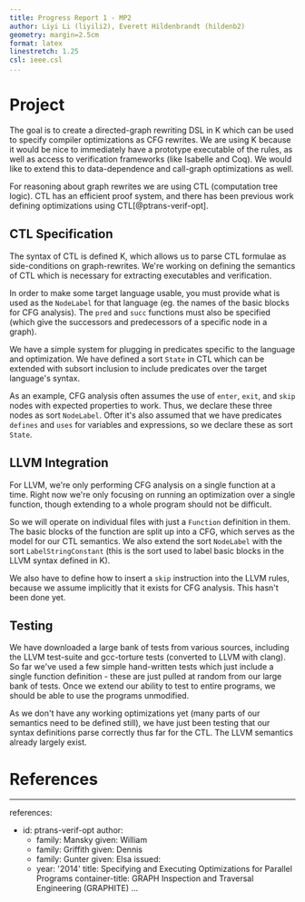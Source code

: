 ```yaml
---
title: Progress Report 1 - MP2
author: Liyi Li (liyili2), Everett Hildenbrandt (hildenb2)
geometry: margin=2.5cm
format: latex
linestretch: 1.25
csl: ieee.csl
...
```



Project
=======

The goal is to create a directed-graph rewriting DSL in K which can be used to
specify compiler optimizations as CFG rewrites. We are using K because it would
be nice to immediately have a prototype executable of the rules, as well as
access to verification frameworks (like Isabelle and Coq). We would like to
extend this to data-dependence and call-graph optimizations as well.

For reasoning about graph rewrites we are using CTL (computation tree logic).
CTL has an efficient proof system, and there has been previous work defining
optimizations using CTL[@ptrans-verif-opt].


CTL Specification
-----------------

The syntax of CTL is defined K, which allows us to parse CTL formulae as
side-conditions on graph-rewrites. We're working on defining the semantics of
CTL which is necessary for extracting executables and verification.

In order to make some target language usable, you must provide what is used as
the `NodeLabel` for that language (eg. the names of the basic blocks for CFG
analysis). The `pred` and `succ` functions must also be specified (which give
the successors and predecessors of a specific node in a graph).

We have a simple system for plugging in predicates specific to the language and
optimization. We have defined a sort `State` in CTL which can be extended with
subsort inclusion to include predicates over the target language's syntax.

As an example, CFG analysis often assumes the use of `enter`, `exit`, and `skip`
nodes with expected properties to work. Thus, we declare these three nodes as
sort `NodeLabel`. Ofter it's also assumed that we have predicates `defines` and
`uses` for variables and expressions, so we declare these as sort `State`.


LLVM Integration
----------------

For LLVM, we're only performing CFG analysis on a single function at a time.
Right now we're only focusing on running an optimization over a single function,
though extending to a whole program should not be difficult.

So we will operate on individual files with just a `Function` definition in
them. The basic blocks of the function are split up into a CFG, which serves as
the model for our CTL semantics. We also extend the sort `NodeLabel` with the
sort `LabelStringConstant` (this is the sort used to label basic blocks in the
LLVM syntax defined in K).

We also have to define how to insert a `skip` instruction into the LLVM rules,
because we assume implicitly that it exists for CFG analysis. This hasn't been
done yet.


Testing
-------

We have downloaded a large bank of tests from various sources, including the
LLVM test-suite and gcc-torture tests (converted to LLVM with clang). So far
we've used a few simple hand-written tests which just include a single function
definition - these are just pulled at random from our large bank of tests. Once
we extend our ability to test to entire programs, we should be able to use the
programs unmodified.

As we don't have any working optimizations yet (many parts of our semantics need
to be defined still), we have just been testing that our syntax definitions
parse correctly thus far for the CTL. The LLVM semantics already largely exist.


References
==========

---
references:
-   id: ptrans-verif-opt
    author:
    -   family: Mansky
        given: William
    -   family: Griffith
        given: Dennis
    -   family: Gunter
        given: Elsa
    issued:
    -   year: '2014'
    title: Specifying and Executing Optimizations for Parallel Programs
    container-title: GRAPH Inspection and Traversal Engineering (GRAPHITE)
...
